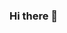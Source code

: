 ### Hi there 👋

<!--
**joshuawwright/joshuawwright** is a ✨ _special_ ✨ repository because its `README.md` (this file) appears on your GitHub profile.

